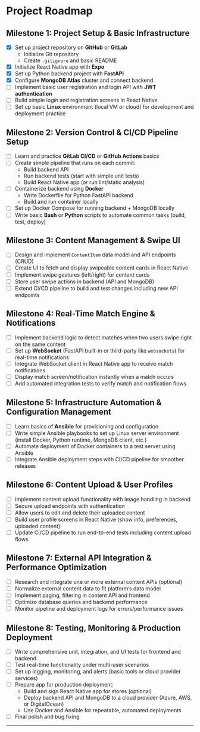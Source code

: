 # Project Roadmap

## Milestone 1: Project Setup & Basic Infrastructure
- [x] Set up project repository on **GitHub** or **GitLab**  
  - Initialize Git repository  
  - Create `.gitignore` and basic README  
- [x] Initialize React Native app with **Expo**  
- [x] Set up Python backend project with **FastAPI**  
- [x] Configure **MongoDB Atlas** cluster and connect backend  
- [ ] Implement basic user registration and login API with **JWT authentication**  
- [ ] Build simple login and registration screens in React Native  
- [ ] Set up basic **Linux** environment (local VM or cloud) for development and deployment practice  

## Milestone 2: Version Control & CI/CD Pipeline Setup
- [ ] Learn and practice **GitLab CI/CD** or **GitHub Actions** basics  
- [ ] Create simple pipeline that runs on each commit:  
  - Build backend API  
  - Run backend tests (start with simple unit tests)  
  - Build React Native app (or run lint/static analysis)  
- [ ] Containerize backend using **Docker**  
  - Write Dockerfile for Python FastAPI backend  
  - Build and run container locally  
- [ ] Set up Docker Compose for running backend + MongoDB locally  
- [ ] Write basic **Bash** or **Python** scripts to automate common tasks (build, test, deploy)  

## Milestone 3: Content Management & Swipe UI
- [ ] Design and implement `ContentItem` data model and API endpoints (CRUD)  
- [ ] Create UI to fetch and display swipeable content cards in React Native  
- [ ] Implement swipe gestures (left/right) for content cards  
- [ ] Store user swipe actions in backend (API and MongoDB)  
- [ ] Extend CI/CD pipeline to build and test changes including new API endpoints  

## Milestone 4: Real-Time Match Engine & Notifications
- [ ] Implement backend logic to detect matches when two users swipe right on the same content  
- [ ] Set up **WebSocket** (FastAPI built-in or third-party like `websockets`) for real-time notifications  
- [ ] Integrate WebSocket client in React Native app to receive match notifications  
- [ ] Display match screen/notification instantly when a match occurs  
- [ ] Add automated integration tests to verify match and notification flows  

## Milestone 5: Infrastructure Automation & Configuration Management
- [ ] Learn basics of **Ansible** for provisioning and configuration  
- [ ] Write simple Ansible playbooks to set up Linux server environment (install Docker, Python runtime, MongoDB client, etc.)  
- [ ] Automate deployment of Docker containers to a test server using Ansible  
- [ ] Integrate Ansible deployment steps with CI/CD pipeline for smoother releases  

## Milestone 6: Content Upload & User Profiles
- [ ] Implement content upload functionality with image handling in backend  
- [ ] Secure upload endpoints with authentication  
- [ ] Allow users to edit and delete their uploaded content  
- [ ] Build user profile screens in React Native (show info, preferences, uploaded content)  
- [ ] Update CI/CD pipeline to run end-to-end tests including content upload flows  

## Milestone 7: External API Integration & Performance Optimization
- [ ] Research and integrate one or more external content APIs (optional)  
- [ ] Normalize external content data to fit platform’s data model  
- [ ] Implement paging, filtering in content API and frontend  
- [ ] Optimize database queries and backend performance  
- [ ] Monitor pipeline and deployment logs for errors/performance issues  

## Milestone 8: Testing, Monitoring & Production Deployment
- [ ] Write comprehensive unit, integration, and UI tests for frontend and backend  
- [ ] Test real-time functionality under multi-user scenarios  
- [ ] Set up logging, monitoring, and alerts (basic tools or cloud provider services)  
- [ ] Prepare app for production deployment:  
  - Build and sign React Native app for stores (optional)  
  - Deploy backend API and MongoDB to a cloud provider (Azure, AWS, or DigitalOcean)  
  - Use Docker and Ansible for repeatable, automated deployments  
- [ ] Final polish and bug fixing  

---
